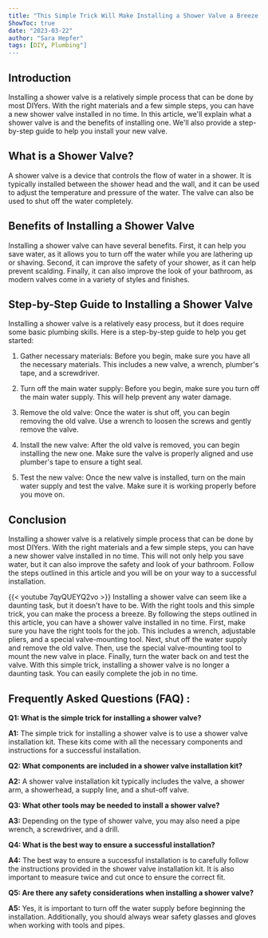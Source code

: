 ```yaml
---
title: "This Simple Trick Will Make Installing a Shower Valve a Breeze!"
ShowToc: true 
date: "2023-03-22"
author: "Sara Hepfer" 
tags: [DIY, Plumbing"]
---
```

## Introduction

Installing a shower valve is a relatively simple process that can be done by most DIYers. With the right materials and a few simple steps, you can have a new shower valve installed in no time. In this article, we'll explain what a shower valve is and the benefits of installing one. We'll also provide a step-by-step guide to help you install your new valve.

## What is a Shower Valve?

A shower valve is a device that controls the flow of water in a shower. It is typically installed between the shower head and the wall, and it can be used to adjust the temperature and pressure of the water. The valve can also be used to shut off the water completely.

## Benefits of Installing a Shower Valve

Installing a shower valve can have several benefits. First, it can help you save water, as it allows you to turn off the water while you are lathering up or shaving. Second, it can improve the safety of your shower, as it can help prevent scalding. Finally, it can also improve the look of your bathroom, as modern valves come in a variety of styles and finishes.

## Step-by-Step Guide to Installing a Shower Valve

Installing a shower valve is a relatively easy process, but it does require some basic plumbing skills. Here is a step-by-step guide to help you get started:

1. Gather necessary materials: Before you begin, make sure you have all the necessary materials. This includes a new valve, a wrench, plumber's tape, and a screwdriver.

2. Turn off the main water supply: Before you begin, make sure you turn off the main water supply. This will help prevent any water damage.

3. Remove the old valve: Once the water is shut off, you can begin removing the old valve. Use a wrench to loosen the screws and gently remove the valve.

4. Install the new valve: After the old valve is removed, you can begin installing the new one. Make sure the valve is properly aligned and use plumber's tape to ensure a tight seal.

5. Test the new valve: Once the new valve is installed, turn on the main water supply and test the valve. Make sure it is working properly before you move on.

## Conclusion

Installing a shower valve is a relatively simple process that can be done by most DIYers. With the right materials and a few simple steps, you can have a new shower valve installed in no time. This will not only help you save water, but it can also improve the safety and look of your bathroom. Follow the steps outlined in this article and you will be on your way to a successful installation.

{{< youtube 7qyQUEYQ2vo >}} 
Installing a shower valve can seem like a daunting task, but it doesn't have to be. With the right tools and this simple trick, you can make the process a breeze. By following the steps outlined in this article, you can have a shower valve installed in no time. First, make sure you have the right tools for the job. This includes a wrench, adjustable pliers, and a special valve-mounting tool. Next, shut off the water supply and remove the old valve. Then, use the special valve-mounting tool to mount the new valve in place. Finally, turn the water back on and test the valve. With this simple trick, installing a shower valve is no longer a daunting task. You can easily complete the job in no time.

## Frequently Asked Questions (FAQ) :
**Q1: What is the simple trick for installing a shower valve?**

**A1:** The simple trick for installing a shower valve is to use a shower valve installation kit. These kits come with all the necessary components and instructions for a successful installation. 

**Q2: What components are included in a shower valve installation kit?**

**A2:** A shower valve installation kit typically includes the valve, a shower arm, a showerhead, a supply line, and a shut-off valve. 

**Q3: What other tools may be needed to install a shower valve?**

**A3:** Depending on the type of shower valve, you may also need a pipe wrench, a screwdriver, and a drill. 

**Q4: What is the best way to ensure a successful installation?**

**A4:** The best way to ensure a successful installation is to carefully follow the instructions provided in the shower valve installation kit. It is also important to measure twice and cut once to ensure the correct fit. 

**Q5: Are there any safety considerations when installing a shower valve?**

**A5:** Yes, it is important to turn off the water supply before beginning the installation. Additionally, you should always wear safety glasses and gloves when working with tools and pipes.





